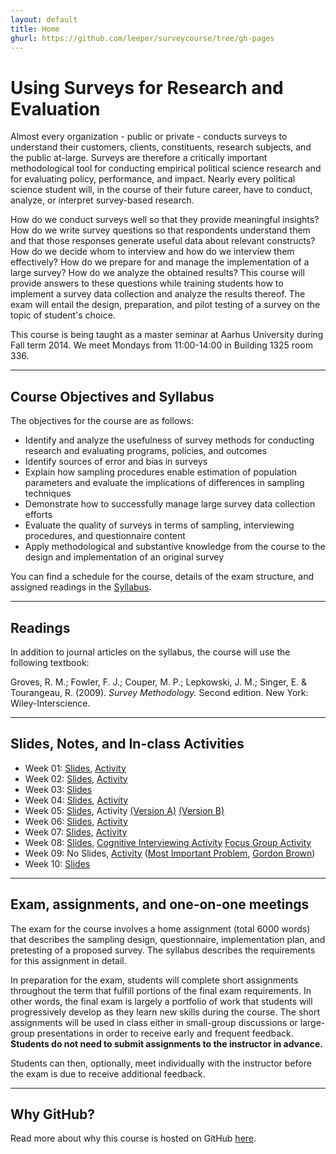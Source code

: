 ```yaml
---
layout: default
title: Home
ghurl: https://github.com/leeper/surveycourse/tree/gh-pages
---
```


# Using Surveys for Research and Evaluation #

Almost every organization - public or private - conducts surveys to understand their customers, clients, constituents, research subjects, and the public at-large. Surveys are therefore a critically important methodological tool for conducting empirical political science research and for evaluating policy, performance, and impact. Nearly every political science student will, in the course of their future career, have to conduct, analyze, or interpret survey-based research.

How do we conduct surveys well so that they provide meaningful insights? How do we write survey questions so that respondents understand them and that those responses generate useful data about relevant constructs? How do we decide whom to interview and how do we interview them effectively? How do we prepare for and manage the implementation of a large survey? How do we analyze the obtained results? This course will provide answers to these questions while training students how to implement a survey data collection and analyze the results thereof. The exam will entail the design, preparation, and pilot testing of a survey on the topic of student's choice.

This course is being taught as a master seminar at Aarhus University during Fall term 2014. We meet Mondays from 11:00-14:00 in Building 1325 room 336.

---
## Course Objectives and Syllabus ##

The objectives for the course are as follows:

 - Identify and analyze the usefulness of survey methods for conducting research and evaluating programs, policies, and outcomes
 - Identify sources of error and bias in surveys
 - Explain how sampling procedures enable estimation of population parameters and evaluate the implications of differences in sampling techniques
 - Demonstrate how to successfully manage large survey data collection efforts
 - Evaluate the quality of surveys in terms of sampling, interviewing procedures, and questionnaire content 
 - Apply methodological and substantive knowledge from the course to the design and implementation of an original survey

You can find a schedule for the course, details of the exam structure, and assigned readings in the [Syllabus](Syllabus/Syllabus.pdf).

---
## Readings ##

In addition to journal articles on the syllabus, the course will use the following textbook:

Groves, R. M.; Fowler, F. J.; Couper, M. P.; Lepkowski, J. M.; Singer, E. & Tourangeau, R. (2009). *Survey Methodology.* Second edition. New York: Wiley-Interscience.


---
## Slides, Notes, and In-class Activities ##

 - Week 01: [Slides](Slides/Week1.pdf), [Activity](Activities/Week1.pdf)
 - Week 02: [Slides](Slides/Week2.pdf), [Activity](Activities/Week2.pdf)
 - Week 03: [Slides](Slides/Week3.pdf)
 - Week 04: [Slides](Slides/Week4.pdf), [Activity](Activities/Week4.pdf)
 - Week 05: [Slides](Slides/Week5.pdf), Activity [(Version A)](Activities/Week5a.pdf) [(Version B)](Activities/Week5b.pdf)
 - Week 06: [Slides](Slides/Week6.pdf), [Activity](Activities/Week6.pdf)
 - Week 07: [Slides](Slides/Week7.pdf), [Activity](Activities/Week7.pdf)
 - Week 08: [Slides](Slides/Week8.pdf), [Cognitive Interviewing Activity](Activities/Week8a.pdf) [Focus Group Activity](Activities/Week8b.pdf)
 - Week 09: No Slides, [Activity](Activities/Week9.pdf) ([Most Important Problem](Activities/ANES2008OpenEndedMIP.txt), [Gordon Brown](Activities/ANES2008OpenEndedGordonBrown.txt))
 - Week 10: [Slides](Slides/Week10.pdf)

---
## Exam, assignments, and one-on-one meetings ##

The exam for the course involves a home assignment (total 6000 words) that describes the sampling design, questionnaire, implementation plan, and pretesting of a proposed survey. The syllabus describes the requirements for this assignment in detail.

In preparation for the exam, students will complete short assignments throughout the term that fulfill portions of the final exam requirements. In other words, the final exam is largely a portfolio of work that students will progressively develop as they learn new skills during the course. The short assignments will be used in class either in small-group discussions or large-group presentations in order to receive early and frequent feedback. **Students do not need to submit assignments to the instructor in advance.**

Students can then, optionally, meet individually with the instructor before the exam is due to receive additional feedback.

---
## Why GitHub? ##

Read more about why this course is hosted on GitHub [here](fork.html).
